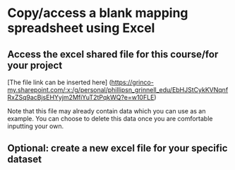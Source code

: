 # Copy/access a blank mapping spreadsheet using Excel

## Access the excel shared file for this course/for your project
[The file link can be inserted here] (https://grinco-my.sharepoint.com/:x:/g/personal/phillipsn_grinnell_edu/EbHJStCykKVNqnfRxZSq9acBjsEHYyjm2MfiYuT2tPqkWQ?e=w10FLE)

Note that this file may already contain data which you can use as an example. You can choose to delete this data once you are comfortable inputting your own.

## Optional: create a new excel file for your specific dataset

